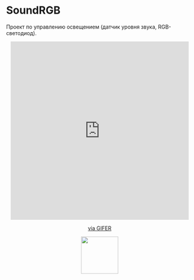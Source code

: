 # SoundRGB
Проект по управлению освещением (датчик уровня звука, RGB-светодиод).

<div id="header" align="center">
  <iframe src="https://gifer.com/embed/7ZNJ" width=480 height=480.000 frameBorder="0" allowFullScreen></iframe><p><a href="https://gifer.com">via GIFER</a></p>
  <img src="https://i.gifer.com/7ZNJ.gif" width="100"/>
</div>
